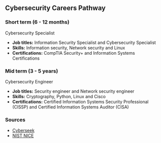 ## Cybersecurity Careers Pathway

### Short term (6 - 12 months)

Cybersecurity Specialist

- **Job titles:** Information Security Specialist and Cybersecurity Specialist
- **Skills:** Information security, Network security and Linux
- **Certifications:** CompTIA Security+ and Information Systems Certifications

### Mid term (3 - 5 years)

Cybersecurity Engineer

- **Job titles:** Security engineer and Network security engineer
- **Skills:** Cryptography, Python, Linux and Cisco
- **Certifications:** Certified Information Systems Security Professional (CISSP) and Certified Information Systems Auditor (CISA)

### Sources

- [Cyberseek](https://www.cyberseek.org/)
- [NIST NICE](https://www.nist.gov/itl/applied-cybersecurity/nice)
